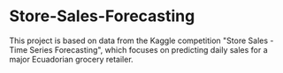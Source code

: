 # Store-Sales-Forecasting
This project is based on data from the Kaggle competition "Store Sales - Time Series Forecasting", which focuses on predicting daily sales for a major Ecuadorian grocery retailer.

